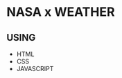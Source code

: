 # NASA x WEATHER


<!-- [Check it out here :sparkles:](https:)

<a href="" target="_blank">
    <img src=""/>
</a> -->

## USING 
- HTML
- CSS
- JAVASCRIPT

<!-- ## TAKEAWAY
Through building this app, I experimented with using fetched data to fetch more data from web APIs. I also had a lot of fun displaying that data in the DOM by adding the gifs to a cocktail glass to match the theme. -->